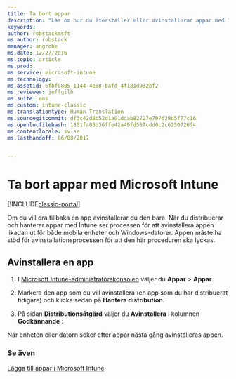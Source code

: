 ```yaml
---
title: Ta bort appar
description: "Läs om hur du återställer eller avinstallerar appar med Intune."
keywords: 
author: robstackmsft
ms.author: robstack
manager: angrobe
ms.date: 12/27/2016
ms.topic: article
ms.prod: 
ms.service: microsoft-intune
ms.technology: 
ms.assetid: 6fbf0805-1144-4e08-bafd-4f181d932bf2
ms.reviewer: jeffgilb
ms.suite: ems
ms.custom: intune-classic
ms.translationtype: Human Translation
ms.sourcegitcommit: df3c42d8b52d1a01ddab82727e707639d5f77c16
ms.openlocfilehash: 1851fa03d36ffe42a49fd557cdd0c2c6250726f4
ms.contentlocale: sv-se
ms.lasthandoff: 06/08/2017


---
```


# <a name="retire-apps-using-microsoft-intune"></a>Ta bort appar med Microsoft Intune

[!INCLUDE[classic-portal](../includes/classic-portal.md)]

Om du vill dra tillbaka en app avinstallerar du den bara. När du distribuerar och hanterar appar med Intune ser processen för att avinstallera appen likadan ut för både mobila enheter och Windows-datorer. Appen måste ha stöd för avinstallationsprocessen för att den här proceduren ska lyckas.

## <a name="uninstall-an-app"></a>Avinstallera en app

1.  I [Microsoft Intune-administratörskonsolen](https://manage.microsoft.com) väljer du **Appar** &gt; **Appar**.

2.  Markera den app som du vill avinstallera (en app som du har distribuerat tidigare) och klicka sedan på **Hantera distribution**.

3.  På sidan **Distributionsåtgärd** väljer du **Avinstallera** i kolumnen **Godkännande** :

När enheten eller datorn söker efter  appar nästa gång avinstalleras appen.

### <a name="see-also"></a>Se även
[Lägga till appar i Microsoft Intune](add-apps.md)

